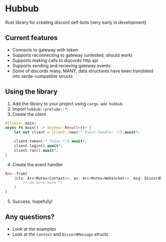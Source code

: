 # Hubbub
Rust library for creating discord self-bots (very early in development)

## Current features
- Connects to gateway with token
- Supports reconnecting to gateway (untested, should work)
- Supports making calls to discords http api
- Supports sending and recieving gateway events
- *Some* of discords many, MANY, data structures have been translated into serde-compatible structs

## Using the library
1. Add the library to your project using `cargo add hubbub`
2. Import `hubbub::prelude::*:`
3. Create the client
```rust
#[tokio::main]
async fn main() -> anyhow::Result<()> {
    let mut client = Client::new(/* Event handler */).await?;

    client.token(/* Token */).await?;
    client.login().await?;
    client.run().await?;
}
```
4. Create the event handler
```rust
Box::from(
    |ctx: Arc<Mutex<Context>>, ws: Arc<Mutex<Websocket>>, msg: DiscordMessage| async move {
        /* do work here */
    }
)
```
5. Success, hopefully!

## Any questions?
- Look at the examples
- Look at the `Context` and `DiscordMessage` structs
